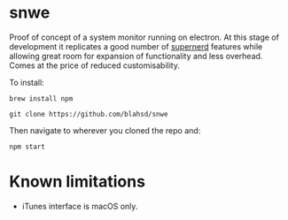 # snwe

Proof of concept of a system monitor running on electron. At this stage of development it replicates a good number of [supernerd](https://github.com/blahsd/supernerd.widget) features while allowing great room for expansion of functionality and less overhead. Comes at the price of reduced customisability.

To install:

`brew install npm`

`git clone https://github.com/blahsd/snwe`

Then navigate to wherever you cloned the repo and:

`npm start`

# Known limitations
- iTunes interface is macOS only. 
